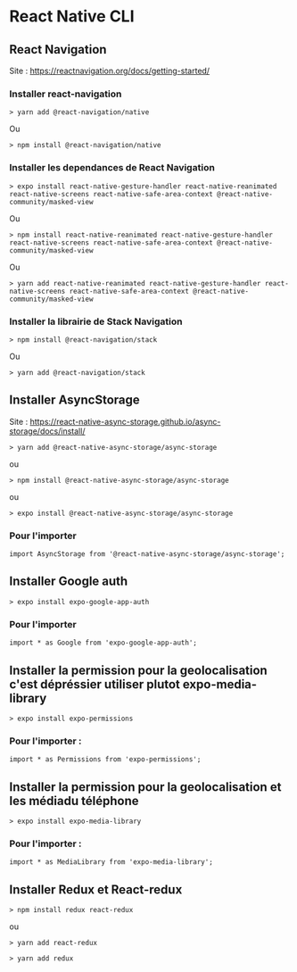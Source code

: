 # React Native CLI


## React Navigation

Site : https://reactnavigation.org/docs/getting-started/

### Installer react-navigation

    > yarn add @react-navigation/native

Ou 

    > npm install @react-navigation/native

### Installer les dependances de React Navigation

    > expo install react-native-gesture-handler react-native-reanimated react-native-screens react-native-safe-area-context @react-native-community/masked-view

Ou

    > npm install react-native-reanimated react-native-gesture-handler react-native-screens react-native-safe-area-context @react-native-community/masked-view

Ou

    > yarn add react-native-reanimated react-native-gesture-handler react-native-screens react-native-safe-area-context @react-native-community/masked-view

### Installer la librairie de Stack Navigation

    > npm install @react-navigation/stack

Ou

    > yarn add @react-navigation/stack


## Installer AsyncStorage

Site : https://react-native-async-storage.github.io/async-storage/docs/install/

    > yarn add @react-native-async-storage/async-storage

ou

    > npm install @react-native-async-storage/async-storage

ou

    > expo install @react-native-async-storage/async-storage

### Pour l'importer

    import AsyncStorage from '@react-native-async-storage/async-storage';


## Installer Google auth

    > expo install expo-google-app-auth

### Pour l'importer

    import * as Google from 'expo-google-app-auth';


## Installer la permission pour la geolocalisation c'est dépréssier utiliser plutot expo-media-library

    > expo install expo-permissions

### Pour l'importer :

    import * as Permissions from 'expo-permissions';


## Installer la permission pour la geolocalisation et les médiadu téléphone 

    > expo install expo-media-library

### Pour l'importer :

    import * as MediaLibrary from 'expo-media-library';

## Installer Redux et React-redux

    > npm install redux react-redux

ou 

    > yarn add react-redux

    > yarn add redux

